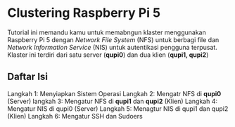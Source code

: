 # Clustering Raspberry Pi 5
   Tutorial ini memandu kamu untuk memabngun klaster menggunakan Raspberry Pi 5 dengan *Network File System* (NFS)  untuk berbagi file dan *Network Information Service* (NIS) untuk autentikasi pengguna terpusat. Klaster ini terdiri dari satu server (**qupi0**) dan dua klien (**qupi1, qupi2**)

## Daftar Isi
Langkah 1: Menyiapkan Sistem Operasi 
Langkah 2: Mengatr NFS di **qupi0** (Server)
langkah 3: Mengatur NFS di **qupi1** dan **qupi2** (Klien)
Langkah 4: Mengatur NIS di qupi0 (Server)
Langkah 5: Menagtur NIS di qupi1 dan qupi2 (Klien)
Langkah 6: Mengatur SSH dan Sudoers
